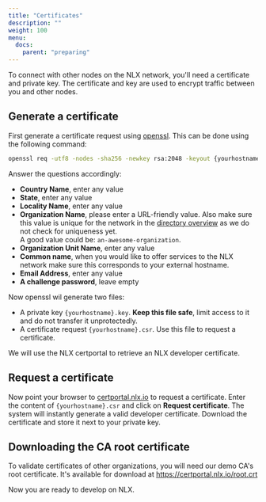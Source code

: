 ```yaml
---
title: "Certificates"
description: ""
weight: 100
menu:
  docs:
    parent: "preparing"
---
```


To connect with other nodes on the NLX network, you'll need a certificate and private key. The certificate and key are used to encrypt traffic between you and other nodes.

## Generate a certificate

First generate a certificate request using [openssl](https://www.openssl.org/). This can be done using the following command:

```bash
openssl req -utf8 -nodes -sha256 -newkey rsa:2048 -keyout {yourhostname}.key -out {yourhostname}.csr
```

Answer the questions accordingly:

- **Country Name**, enter any value
- **State**, enter any value
- **Locality Name**, enter any value
- **Organization Name**, please enter a URL-friendly value. Also make sure this value is unique for the network in the [directory overview](https://directory.demo.nlx.io) as we do not check for uniqueness yet.<br>A good value could be: `an-awesome-organization`.
- **Organization Unit Name**, enter any value
- **Common name**, when you would like to offer services to the NLX network make sure this corresponds to your external hostname.
- **Email Address**, enter any value
- **A challenge password**, leave empty

Now openssl wil generate two files:

- A private key ```{yourhostname}.key```.  **Keep this file safe**, limit access to it and do not transfer it unprotectedly.
- A certificate request ```{yourhostname}.csr```. Use this file to request a certificate.

We will use the NLX certportal to retrieve an NLX developer certificate.

## Request a certificate

Now point your browser to [certportal.nlx.io](https://certportal.nlx.io) to request a certificate. Enter the content of ```{yourhostname}.csr``` and click on **Request certificate**. The system will instantly generate a valid developer certificate. Download the certificate and store it next to your private key.

## Downloading the CA root certificate

To validate certificates of other organizations, you will need our demo CA's root certificate. It's available for download at https://certportal.nlx.io/root.crt

Now you are ready to develop on NLX.
